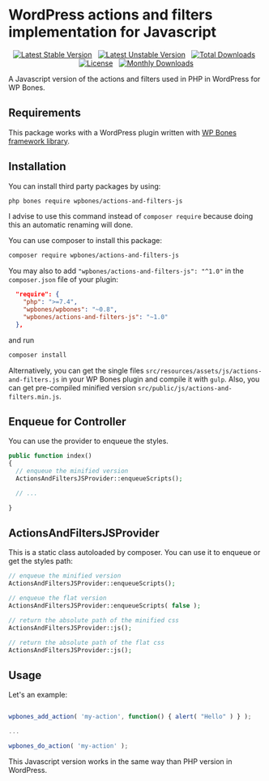# WordPress actions and filters implementation for Javascript

<div align="center">

[![Latest Stable Version](https://poser.pugx.org/wpbones/actions-and-filters-js/v/stable?style=for-the-badge)](https://packagist.org/packages/wpbones/actions-and-filters-js) &nbsp;
[![Latest Unstable Version](https://poser.pugx.org/wpbones/actions-and-filters-js/v/unstable?style=for-the-badge)](https://packagist.org/packages/wpbones/actions-and-filters-js) &nbsp;
[![Total Downloads](https://poser.pugx.org/wpbones/actions-and-filters-js/downloads?style=for-the-badge)](https://packagist.org/packages/wpbones/actions-and-filters-js) &nbsp;
[![License](https://poser.pugx.org/wpbones/actions-and-filters-js/license?style=for-the-badge)](https://packagist.org/packages/wpbones/actions-and-filters-js) &nbsp;
[![Monthly Downloads](https://poser.pugx.org/wpbones/actions-and-filters-js/d/monthly?style=for-the-badge)](https://packagist.org/packages/wpbones/actions-and-filters-js)

</div>

A Javascript version of the actions and filters used in PHP in WordPress for WP Bones.

## Requirements

This package works with a WordPress plugin written with [WP Bones framework library](https://github.com/wpbones/WPBones).

## Installation

You can install third party packages by using:

```sh copy
php bones require wpbones/actions-and-filters-js
```

I advise to use this command instead of `composer require` because doing this an automatic renaming will done.

You can use composer to install this package:

```sh copy
composer require wpbones/actions-and-filters-js
```

You may also to add `"wpbones/actions-and-filters-js": "^1.0"` in the `composer.json` file of your plugin:

```json copy filename="composer.json" {4}
  "require": {
    "php": ">=7.4",
    "wpbones/wpbones": "~0.8",
    "wpbones/actions-and-filters-js": "~1.0"
  },
```

and run

```sh copy
composer install
```

Alternatively, you can get the single files `src/resources/assets/js/actions-and-filters.js` in your WP Bones plugin and compile it with `gulp`.
Also, you can get pre-compiled minified version `src/public/js/actions-and-filters.min.js`.

## Enqueue for Controller

You can use the provider to enqueue the styles.

```php copy
public function index()
{
  // enqueue the minified version
  ActionsAndFiltersJSProvider::enqueueScripts();

  // ...

}
```

## ActionsAndFiltersJSProvider

This is a static class autoloaded by composer. You can use it to enqueue or get the styles path:

```php copy
// enqueue the minified version
ActionsAndFiltersJSProvider::enqueueScripts();

// enqueue the flat version
ActionsAndFiltersJSProvider::enqueueScripts( false );

// return the absolute path of the minified css
ActionsAndFiltersJSProvider::js();

// return the absolute path of the flat css
ActionsAndFiltersJSProvider::js();
```

## Usage

Let's an example:

```js copy

wpbones_add_action( 'my-action', function() { alert( "Hello" ) } );

...

wpbones_do_action( 'my-action' );

```

This Javascript version works in the same way than PHP version in WordPress.
